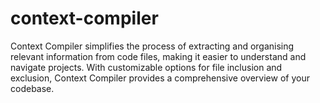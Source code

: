 # context-compiler
Context Compiler  simplifies the process of extracting and organising relevant information from code files, making it easier to understand and navigate projects. With customizable options for file inclusion and exclusion, Context Compiler provides a comprehensive overview of your codebase.
